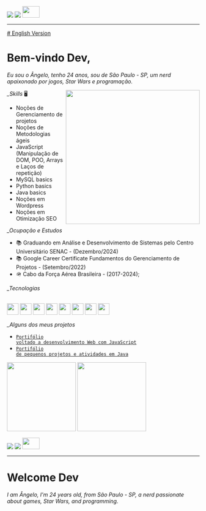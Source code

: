 <a target="_blank" href="https://www.linkedin.com/in/angelo-baracho-abf/" alt="Perfil do LinkedIn"><img src="https://img.shields.io/badge/LinkedIn-0077B5?style=for-the-badge&logo=linkedin&logoColor=white" /></a>  <a target="_blank" href="https://codepen.io/angelo-ferreira"><img src="https://img.shields.io/badge/Codepen-000000?style=for-the-badge&logo=codepen&logoColor=white"/></a>
<a target="_blank" href="https://cursos.alura.com.br/user/ferreira-angelo98" alt="Perfil da Alura"><img src="https://cuponomia-a.akamaihd.net/img/stores/original/alura-637582521816079946.png" width="45" height="30"/></a>

-------------------------------------------------------------------------------------------------
[# English Version](Welcome-Dev)
# Bem-vindo Dev,
 _*Eu sou o Ângelo, tenho 24 anos, sou de São Paulo - SP, um nerd apaixonado por jogos, Star Wars e programação.*_
 
<img align="right" width="350" src="https://docpop.org/wp-content/uploads/2019/09/at-at-walker-green-screen-small.gif"/>
<span>

 <dt><em>_Skills</em> 🖥️</dt>

- Noções de Gerenciamento de projetos
- Noções de Metodologias ágeis
- JavaScript (Manipulação de DOM, POO, Arrays e Laços de repetição)
- MySQL basics
- Python basics
- Java basics
- Noções em Wordpress
- Noções em Otimização SEO

<dl>
 <dt><em>_Ocupação e Estudos</em> </dt>
    
 - 📚 Graduando em Análise e Desenvolvimento de Sistemas pelo Centro Universitário SENAC - (Dezembro/2024)
 - 📚 Google Career Certificate Fundamentos do Gerenciamento de Projetos - (Setembro/2022)
 - 🪖 Cabo da Força Aérea Brasileira - (2017-2024);
 
<dt><em>_Tecnologias</em></dt></br>

<code><img src="https://cdn.jsdelivr.net/gh/devicons/devicon/icons/python/python-plain.svg" height="30"/></code>
<code><img src="https://cdn.jsdelivr.net/gh/devicons/devicon/icons/java/java-original.svg" height="30"/></code>
<code><img src="https://cdn.jsdelivr.net/gh/devicons/devicon/icons/javascript/javascript-plain.svg" height="30"/></code>
<code><img src="https://cdn.jsdelivr.net/gh/devicons/devicon/icons/git/git-plain.svg" height="30"/></code>
<code><img src="https://cdn.jsdelivr.net/gh/devicons/devicon/icons/vscode/vscode-original.svg" height="30"/></code>
<code><img src="https://cdn.jsdelivr.net/gh/devicons/devicon/icons/html5/html5-plain-wordmark.svg" height="30"/></code>
<code><img src="https://cdn.jsdelivr.net/gh/devicons/devicon/icons/css3/css3-original.svg"  height="30"/></code>
<code><img src="https://cdn.jsdelivr.net/gh/devicons/devicon/icons/wordpress/wordpress-plain.svg" height="30"/></code>
 
<dt><em>_Alguns dos meus projetos</em></dt>
 
 - <code><a target="_blank" href="https://github.com/Anbfer/Portifolio_web_js">Portifólio voltado a desenvolvimento Web com JavaScript</a></code>
 - <code><a target="_blank" href="https://github.com/Anbfer/Projetos_Senac_ADO">Portifólio de pequenos projetos e atividades em Java</a></code>
 
<div>
<a target="_blank" href="https://github.com/anbfer"></a>
<img height="180em" src="https://github-readme-stats.vercel.app/api/top-langs/?username=anbfer&&layout=compact&theme=dark"/>
<img height="180em" src="https://github-readme-stats.vercel.app/api?username=anbfer&show_icons=true&theme=dark&include_all_commits=true&count_private=true"/>
</div>

</span>

<!---
Anbfer/Anbfer is a ✨ special ✨ repository because its `README.md` (this file) appears on your GitHub profile.
You can click the Preview link to take a look at your changes.
https://github.com/adam-p/markdown-here/wiki/Markdown-Cheatsheet#blockquotes
https://github.com/anuraghazra/github-readme-stats
--->



<a target="_blank" href="https://www.linkedin.com/in/angelo-baracho-abf/" alt="Perfil do LinkedIn"><img src="https://img.shields.io/badge/LinkedIn-0077B5?style=for-the-badge&logo=linkedin&logoColor=white" /></a>  <a target="_blank" href="https://codepen.io/angelo-ferreira"><img src="https://img.shields.io/badge/Codepen-000000?style=for-the-badge&logo=codepen&logoColor=white"/></a>
<a target="_blank" href="https://cursos.alura.com.br/user/ferreira-angelo98" alt="Perfil da Alura"><img src="https://cuponomia-a.akamaihd.net/img/stores/original/alura-637582521816079946.png" width="45" height="30"/></a>

-------------------------------------------------------------------------------------------------
# Welcome Dev
_*I am Ângelo, I'm 24 years old, from São Paulo - SP, a nerd passionate about games, Star Wars, and programming.*_
